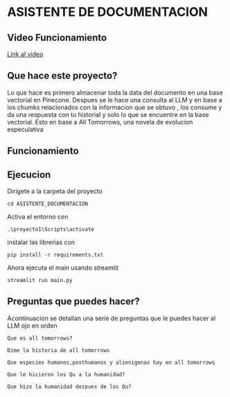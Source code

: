 # ASISTENTE DE DOCUMENTACION
## Video Funcionamiento
[Link al video]()
## Que hace este proyecto?
Lo que hace es primero almacenar toda la data del documento en una base vectorial en Pinecone.
Despues se le hace una consulta al LLM y en base a los chumks relacionados con la informacion que se obtuvo , los consume y da una respuesta con tu historial y solo lo que se encuentre en la base vectorial. Esto en base a All Tomorrows, una novela de evolucion especulativa

## Funcionamiento


## Ejecucion
Dirigete a la carpeta del proyecto
```
cd ASISTENTE_DOCUMENTACION
``` 

Activa el entorno con
```
.\proyecto1\Scripts\activate
``` 

instalar las librerias con
```
pip install -r requirements.txt
``` 
Ahora ejecuta el main usando streamlit
```
streamlit run main.py
``` 

## Preguntas que puedes hacer? 
Acontinuacion se detallan una serie de preguntas que le puedes hacer al LLM 
ojo en orden

```
Que es all tomorrows?
```
```
Dime la historia de all tomorrows
```

```
Que especies humanos,posthumanos y alienigenas hay en all tomorrows
```

```
Que le hicieron los Qu a la humanidad?
```
```
Que hizo la humanidad despues de los Qu?
```
